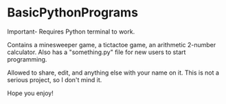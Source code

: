 # BasicPythonPrograms
Important- Requires Python terminal to work.

Contains a minesweeper game, a tictactoe game, an arithmetic 2-number calculator. Also has a "something.py" file for new users to start programming.

Allowed to share, edit, and anything else with your name on it. This is not a serious project, so I don't mind it.


Hope you enjoy!

